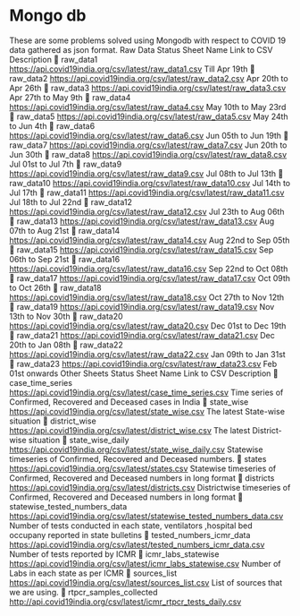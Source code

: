 # Mongo db

These are some problems solved using Mongodb with respect to COVID 19 data gathered as json format.
Raw Data
Status	Sheet Name	Link to CSV	Description
💚	raw_data1	https://api.covid19india.org/csv/latest/raw_data1.csv	Till Apr 19th
💚	raw_data2	https://api.covid19india.org/csv/latest/raw_data2.csv	Apr 20th to Apr 26th
💚	raw_data3	https://api.covid19india.org/csv/latest/raw_data3.csv	Apr 27th to May 9th
💚	raw_data4	https://api.covid19india.org/csv/latest/raw_data4.csv	May 10th to May 23rd
💚	raw_data5	https://api.covid19india.org/csv/latest/raw_data5.csv	May 24th to Jun 4th
💚	raw_data6	https://api.covid19india.org/csv/latest/raw_data6.csv	Jun 05th to Jun 19th
💚	raw_data7	https://api.covid19india.org/csv/latest/raw_data7.csv	Jun 20th to Jun 30th
💚	raw_data8	https://api.covid19india.org/csv/latest/raw_data8.csv	Jul 01st to Jul 7th
💚	raw_data9	https://api.covid19india.org/csv/latest/raw_data9.csv	Jul 08th to Jul 13th
💚	raw_data10	https://api.covid19india.org/csv/latest/raw_data10.csv	Jul 14th to Jul 17th
💚	raw_data11	https://api.covid19india.org/csv/latest/raw_data11.csv	Jul 18th to Jul 22nd
💚	raw_data12	https://api.covid19india.org/csv/latest/raw_data12.csv	Jul 23th to Aug 06th
💚	raw_data13	https://api.covid19india.org/csv/latest/raw_data13.csv	Aug 07th to Aug 21st
💚	raw_data14	https://api.covid19india.org/csv/latest/raw_data14.csv	Aug 22nd to Sep 05th
💚	raw_data15	https://api.covid19india.org/csv/latest/raw_data15.csv	Sep 06th to Sep 21st
💚	raw_data16	https://api.covid19india.org/csv/latest/raw_data16.csv	Sep 22nd to Oct 08th
💚	raw_data17	https://api.covid19india.org/csv/latest/raw_data17.csv	Oct 09th to Oct 26th
💚	raw_data18	https://api.covid19india.org/csv/latest/raw_data18.csv	Oct 27th to Nov 12th
💚	raw_data19	https://api.covid19india.org/csv/latest/raw_data19.csv	Nov 13th to Nov 30th
💚	raw_data20	https://api.covid19india.org/csv/latest/raw_data20.csv	Dec 01st to Dec 19th
💚	raw_data21	https://api.covid19india.org/csv/latest/raw_data21.csv	Dec 20th to Jan 08th
💚	raw_data22	https://api.covid19india.org/csv/latest/raw_data22.csv	Jan 09th to Jan 31st
💚	raw_data23	https://api.covid19india.org/csv/latest/raw_data23.csv	Feb 01st onwards
Other Sheets
Status	Sheet Name	Link to CSV	Description
💚	case_time_series	https://api.covid19india.org/csv/latest/case_time_series.csv	Time series of Confirmed, Recovered and Deceased cases in India
💚	state_wise	https://api.covid19india.org/csv/latest/state_wise.csv	The latest State-wise situation
💚	district_wise	https://api.covid19india.org/csv/latest/district_wise.csv	The latest District-wise situation
💚	state_wise_daily	https://api.covid19india.org/csv/latest/state_wise_daily.csv	Statewise timeseries of Confirmed, Recovered and Deceased numbers.
💚	states	https://api.covid19india.org/csv/latest/states.csv	Statewise timeseries of Confirmed, Recovered and Deceased numbers in long format
💚	districts	https://api.covid19india.org/csv/latest/districts.csv	Districtwise timeseries of Confirmed, Recovered and Deceased numbers in long format
💚	statewise_tested_numbers_data	https://api.covid19india.org/csv/latest/statewise_tested_numbers_data.csv	Number of tests conducted in each state, ventilators ,hospital bed occupany reported in state bulletins
💚	tested_numbers_icmr_data	https://api.covid19india.org/csv/latest/tested_numbers_icmr_data.csv	Number of tests reported by ICMR
💚	icmr_labs_statewise	https://api.covid19india.org/csv/latest/icmr_labs_statewise.csv	Number of Labs in each state as per ICMR
💚	sources_list	https://api.covid19india.org/csv/latest/sources_list.csv	List of sources that we are using.
💚	rtpcr_samples_collected	http://api.covid19india.org/csv/latest/icmr_rtpcr_tests_daily.csv
